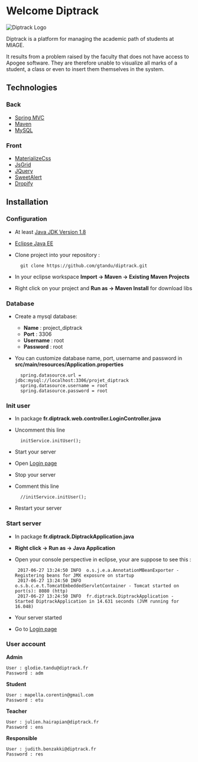 # Welcome Diptrack

![Diptrack Logo](https://user-images.githubusercontent.com/10045424/27586664-8d6edab2-5b41-11e7-8c71-506844eaebdb.png)

Diptrack is a platform for managing the academic path of students at MIAGE.

It results from a problem raised by the faculty that does not have access to Apogee software. They are therefore unable to visualize all marks of a student, a class or even to insert them themselves in the system.


## Technologies

### Back

* [Spring MVC](https://spring.io/)
* [Maven](https://maven.apache.org/)
* [MySQL](https://www.mysql.com/fr/)

### Front
* [MaterializeCss](http://materializecss.com/)
* [JsGrid](http://js-grid.com/)
* [JQuery](https://jquery.com/)
* [SweetAlert](http://t4t5.github.io/sweetalert/)
* [Dropify](https://github.com/JeremyFagis/dropify)

## Installation

### Configuration

* At least [Java JDK Version 1.8](http://www.oracle.com/technetwork/pt/java/javase/downloads/jdk8-downloads-2133151.html)
* [Eclipse Java EE](http://www.eclipse.org/downloads/packages/eclipse-ide-java-ee-developers/keplersr2)
* Clone project into your repository :

		git clone https://github.com/gtandu/diptrack.git
* In your eclipse workspace **Import -> Maven -> Existing Maven Projects**
* Right click on your project and **Run as -> Maven Install** for download libs

### Database

* Create a mysql database:
	* **Name** :  project_diptrack
	* **Port** : 3306
	* **Username** : root
	* **Password** : root

* You can customize database name, port, username and password in **src/main/resources/Application.properties**

		spring.datasource.url = jdbc:mysql://localhost:3306/projet_diptrack
		spring.datasource.username = root
		spring.datasource.password = root

### Init user
* In package **fr.diptrack.web.controller.LoginController.java**
* Uncomment this line
				
		initService.initUser();
* Start your server
* Open [Login page](http://localhost:8080/login.html)
* Stop your server
* Comment this line
				
		//initService.initUser();
* Restart your server			
				
### Start server
* In package **fr.diptrack.DiptrackApplication.java**
*  **Right click -> Run as -> Java Application**
*  Open your console perspective in eclipse, your are suppose to see this :

		2017-06-27 13:24:50 INFO  o.s.j.e.a.AnnotationMBeanExporter - Registering beans for JMX exposure on startup
		2017-06-27 13:24:50 INFO  o.s.b.c.e.t.TomcatEmbeddedServletContainer - Tomcat started on port(s): 8080 (http)
		2017-06-27 13:24:50 INFO  fr.diptrack.DiptrackApplication - Started DiptrackApplication in 14.631 seconds (JVM running for 16.048)
			
*  Your server started
*  Go to [Login page](http://localhost:8080/login.html)

### User account

**Admin**

	User : glodie.tandu@diptrack.fr
	Password : adm

**Student**

	User : mapella.corentin@gmail.com
	Password : etu

**Teacher**

	User : julien.hairapian@diptrack.fr
	Password : ens

**Responsible**

	User : judith.benzakki@diptrack.fr
	Password : res



